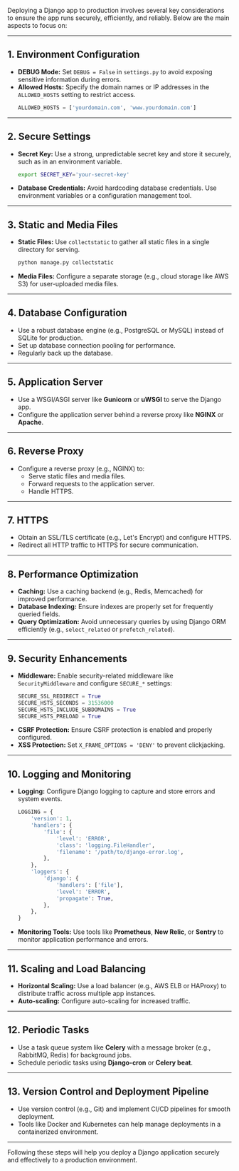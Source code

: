 Deploying a Django app to production involves several key considerations to ensure the app runs securely, efficiently, and reliably. Below are the main aspects to focus on:

---

## 1. **Environment Configuration**
   - **DEBUG Mode:** Set `DEBUG = False` in `settings.py` to avoid exposing sensitive information during errors.
   - **Allowed Hosts:** Specify the domain names or IP addresses in the `ALLOWED_HOSTS` setting to restrict access.
     ```python
     ALLOWED_HOSTS = ['yourdomain.com', 'www.yourdomain.com']
     ```

---

## 2. **Secure Settings**
   - **Secret Key:** Use a strong, unpredictable secret key and store it securely, such as in an environment variable.
     ```bash
     export SECRET_KEY='your-secret-key'
     ```
   - **Database Credentials:** Avoid hardcoding database credentials. Use environment variables or a configuration management tool.

---

## 3. **Static and Media Files**
   - **Static Files:** Use `collectstatic` to gather all static files in a single directory for serving.
     ```bash
     python manage.py collectstatic
     ```
   - **Media Files:** Configure a separate storage (e.g., cloud storage like AWS S3) for user-uploaded media files.

---

## 4. **Database Configuration**
   - Use a robust database engine (e.g., PostgreSQL or MySQL) instead of SQLite for production.
   - Set up database connection pooling for performance.
   - Regularly back up the database.

---

## 5. **Application Server**
   - Use a WSGI/ASGI server like **Gunicorn** or **uWSGI** to serve the Django app.
   - Configure the application server behind a reverse proxy like **NGINX** or **Apache**.

---

## 6. **Reverse Proxy**
   - Configure a reverse proxy (e.g., NGINX) to:
     - Serve static files and media files.
     - Forward requests to the application server.
     - Handle HTTPS.

---

## 7. **HTTPS**
   - Obtain an SSL/TLS certificate (e.g., Let's Encrypt) and configure HTTPS.
   - Redirect all HTTP traffic to HTTPS for secure communication.

---

## 8. **Performance Optimization**
   - **Caching:** Use a caching backend (e.g., Redis, Memcached) for improved performance.
   - **Database Indexing:** Ensure indexes are properly set for frequently queried fields.
   - **Query Optimization:** Avoid unnecessary queries by using Django ORM efficiently (e.g., `select_related` or `prefetch_related`).

---

## 9. **Security Enhancements**
   - **Middleware:** Enable security-related middleware like `SecurityMiddleware` and configure `SECURE_*` settings:
     ```python
     SECURE_SSL_REDIRECT = True
     SECURE_HSTS_SECONDS = 31536000
     SECURE_HSTS_INCLUDE_SUBDOMAINS = True
     SECURE_HSTS_PRELOAD = True
     ```
   - **CSRF Protection:** Ensure CSRF protection is enabled and properly configured.
   - **XSS Protection:** Set `X_FRAME_OPTIONS = 'DENY'` to prevent clickjacking.

---

## 10. **Logging and Monitoring**
   - **Logging:** Configure Django logging to capture and store errors and system events.
     ```python
     LOGGING = {
         'version': 1,
         'handlers': {
             'file': {
                 'level': 'ERROR',
                 'class': 'logging.FileHandler',
                 'filename': '/path/to/django-error.log',
             },
         },
         'loggers': {
             'django': {
                 'handlers': ['file'],
                 'level': 'ERROR',
                 'propagate': True,
             },
         },
     }
     ```
   - **Monitoring Tools:** Use tools like **Prometheus**, **New Relic**, or **Sentry** to monitor application performance and errors.

---

## 11. **Scaling and Load Balancing**
   - **Horizontal Scaling:** Use a load balancer (e.g., AWS ELB or HAProxy) to distribute traffic across multiple app instances.
   - **Auto-scaling:** Configure auto-scaling for increased traffic.

---

## 12. **Periodic Tasks**
   - Use a task queue system like **Celery** with a message broker (e.g., RabbitMQ, Redis) for background jobs.
   - Schedule periodic tasks using **Django-cron** or **Celery beat**.

---

## 13. **Version Control and Deployment Pipeline**
   - Use version control (e.g., Git) and implement CI/CD pipelines for smooth deployment.
   - Tools like Docker and Kubernetes can help manage deployments in a containerized environment.

---

Following these steps will help you deploy a Django application securely and effectively to a production environment.